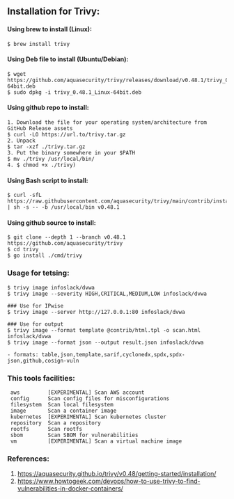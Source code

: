 ## Installation for Trivy:

#### Using brew to install (Linux):
```
$ brew install trivy
```
#### Using Deb file to install (Ubuntu/Debian):
```
$ wget https://github.com/aquasecurity/trivy/releases/download/v0.48.1/trivy_0.48.1_Linux-64bit.deb
$ sudo dpkg -i trivy_0.48.1_Linux-64bit.deb
```

#### Using github repo to install:
```
1. Download the file for your operating system/architecture from GitHub Release assets
$ curl -LO https://url.to/trivy.tar.gz
2. Unpack
$ tar -xzf ./trivy.tar.gz
3. Put the binary somewhere in your $PATH 
$ mv ./trivy /usr/local/bin/
4. $ chmod +x ./trivy)
```
#### Using Bash script to install:
```
$ curl -sfL https://raw.githubusercontent.com/aquasecurity/trivy/main/contrib/install.sh | sh -s -- -b /usr/local/bin v0.48.1
```
#### Using github source to install:
```
$ git clone --depth 1 --branch v0.48.1 https://github.com/aquasecurity/trivy
$ cd trivy
$ go install ./cmd/trivy
```
### Usage for tetsing:
```
$ trivy image infoslack/dvwa
$ trivy image --severity HIGH,CRITICAL,MEDIUM,LOW infoslack/dvwa

### Use for IPwise
$ trivy image --server http://127.0.0.1:80 infoslack/dvwa

### Use for output
$ trivy image --format template @contrib/html.tpl -o scan.html infoslack/dvwa
$ trivy image --format json --output result.json infoslack/dvwa

- formats: table,json,template,sarif,cyclonedx,spdx,spdx-json,github,cosign-vuln
```
### This tools facilities:
 ``` 
  aws         [EXPERIMENTAL] Scan AWS account
  config      Scan config files for misconfigurations
  filesystem  Scan local filesystem
  image       Scan a container image
  kubernetes  [EXPERIMENTAL] Scan kubernetes cluster
  repository  Scan a repository
  rootfs      Scan rootfs
  sbom        Scan SBOM for vulnerabilities
  vm          [EXPERIMENTAL] Scan a virtual machine image
```
### References:
1. https://aquasecurity.github.io/trivy/v0.48/getting-started/installation/
2. https://www.howtogeek.com/devops/how-to-use-trivy-to-find-vulnerabilities-in-docker-containers/
